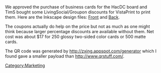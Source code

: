 We approved the purchase of business cards for the HacDC board and TimS
bought some LivingSocial/Groupon discounts for VistaPrint to print them.
Here are the Inkscape design files:
[Front](file:TMScard_SB.svg) and
[Back](file:TMScard_Back_CC.svg).

The coupons actually do help on the price but not as much as one might
think because larger percentage discounts are available without them.
Net cost was about \$17 for 250 glossy two-sided color cards or 500
matte cards.

The QR code was generated by <http://zxing.appspot.com/generator> which
I found gave a smaller payload than <http://www.qrstuff.com/>.

[Category:Marketing](Category:Marketing)
